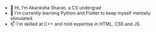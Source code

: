 - 👋 Hi, I’m Akanksha Sharan, a CS undergrad
- 🌱 I'm currently learning Python and Flutter to keep myself mentally stimulated.
- 📫 I'm skilled at C++ and mild expertise in HTML, CSS and JS.



